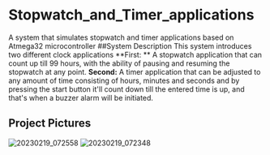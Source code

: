 # Stopwatch_and_Timer_applications
A system that simulates stopwatch and timer applications based on Atmega32 microcontroller
##System Description
This system introduces two different clock applications
**First: ** A stopwatch application that can count up till 99 hours, with the ability of pausing and resuming the stopwatch at any point.
**Second:** A timer application that can be adjusted to any amount of time consisting of hours, minutes and seconds and by pressing the start button it'll count down till the entered time is up, and that's when a buzzer alarm will be initiated.
## Project Pictures
![20230219_072558](https://user-images.githubusercontent.com/94296738/219932800-021a8707-ad0a-4899-b955-5706ada1b2ee.jpg)
![20230219_072348](https://user-images.githubusercontent.com/94296738/219932810-ac2df571-60bc-40e5-b6b1-ccf3b86a0ceb.jpg)
